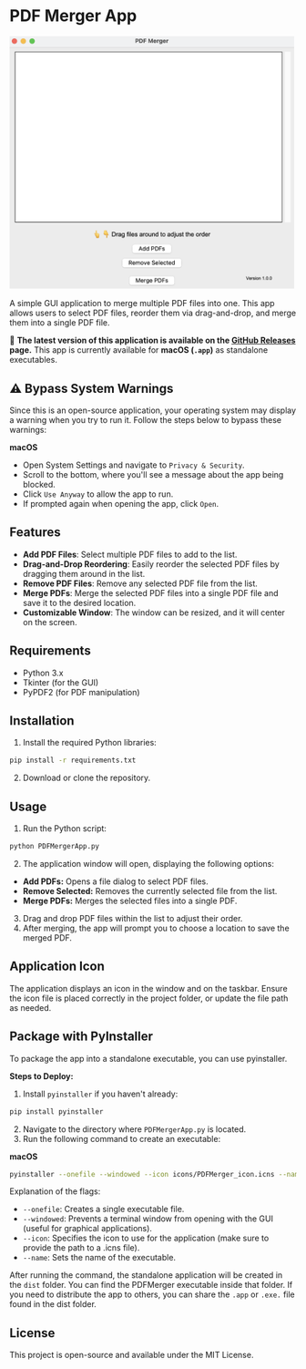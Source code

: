 # PDF Merger App


<img src="images/app_screenshot.png" width="500" height="auto">

A simple GUI application to merge multiple PDF files into one. This app allows users to select PDF files, reorder them via drag-and-drop, and merge them into a single PDF file.

📢 **The latest version of this application is available on the [GitHub Releases](https://github.com/gillianyiwang/PDFMerger/releases) page.** This app is currently available for **macOS (`.app`)** as standalone executables.

## ⚠️ Bypass System Warnings

Since this is an open-source application, your operating system may display a warning when you try to run it. Follow the steps below to bypass these warnings:

 **macOS**
- Open System Settings and navigate to `Privacy & Security`.
- Scroll to the bottom, where you'll see a message about the app being blocked.
- Click `Use Anyway` to allow the app to run.
- If prompted again when opening the app, click `Open`.

## Features

- **Add PDF Files**: Select multiple PDF files to add to the list.
- **Drag-and-Drop Reordering**: Easily reorder the selected PDF files by dragging them around in the list.
- **Remove PDF Files**: Remove any selected PDF file from the list.
- **Merge PDFs**: Merge the selected PDF files into a single PDF file and save it to the desired location.
- **Customizable Window**: The window can be resized, and it will center on the screen.

## Requirements

- Python 3.x
- Tkinter (for the GUI)
- PyPDF2 (for PDF manipulation)

## Installation

1. Install the required Python libraries:

```bash
pip install -r requirements.txt
```

2. Download or clone the repository.

## Usage

1. Run the Python script:
```bash
python PDFMergerApp.py
```
2. The application window will open, displaying the following options:

- **Add PDFs:** Opens a file dialog to select PDF files.
- **Remove Selected:** Removes the currently selected file from the list.
- **Merge PDFs:** Merges the selected files into a single PDF.
3. Drag and drop PDF files within the list to adjust their order.
4. After merging, the app will prompt you to choose a location to save the merged PDF.

## Application Icon

The application displays an icon in the window and on the taskbar. Ensure the icon file is placed correctly in the project folder, or update the file path as needed.

## Package with PyInstaller 
To package the app into a standalone executable, you can use pyinstaller.

**Steps to Deploy:**
1. Install `pyinstaller` if you haven't already:
```bash
pip install pyinstaller
```
2. Navigate to the directory where `PDFMergerApp.py` is located.
3. Run the following command to create an executable:

**macOS**
```bash
pyinstaller --onefile --windowed --icon icons/PDFMerger_icon.icns --name PDF\ Merger PDFMergerApp.py
```

Explanation of the flags:
- `--onefile`: Creates a single executable file.
- `--windowed`: Prevents a terminal window from opening with the GUI (useful for graphical applications).
- `--icon`: Specifies the icon to use for the application (make sure to provide the path to a .icns file).
- `--name`: Sets the name of the executable.

After running the command, the standalone application will be created in the `dist` folder. You can find the PDFMerger executable inside that folder. If you need to distribute the app to others, you can share the `.app` or `.exe.` file found in the dist folder.


## License

This project is open-source and available under the MIT License.




